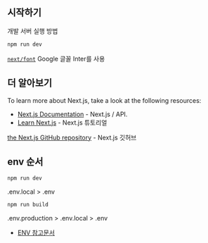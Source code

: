 ## 시작하기

개발 서버 실행 방법

```bash
npm run dev
```

[`next/font`](https://nextjs.org/docs/basic-features/font-optimization)
Google 글꼴 Inter를 사용

## 더 알아보기

To learn more about Next.js, take a look at the following resources:

- [Next.js Documentation](https://nextjs.org/docs) - Next.js / API.
- [Learn Next.js](https://nextjs.org/learn) - Next.js 튜토리얼

 [the Next.js GitHub repository](https://github.com/vercel/next.js/) - Next.js 깃허브

## env 순서

```bash
npm run dev
```
.env.local > .env

```bash
npm run build
```
.env.production > .env.local > .env


- [ENV 참고문서](https://velog.io/@milkboy2564/Next.js-env%ED%99%98%EA%B2%BD-%EB%B3%80%EC%88%98-%EC%A0%95%EB%A6%AC#1-envlocal-%EB%A1%9C%EC%BB%AC-%EA%B0%9C%EB%B0%9C-%EC%8B%9C)

